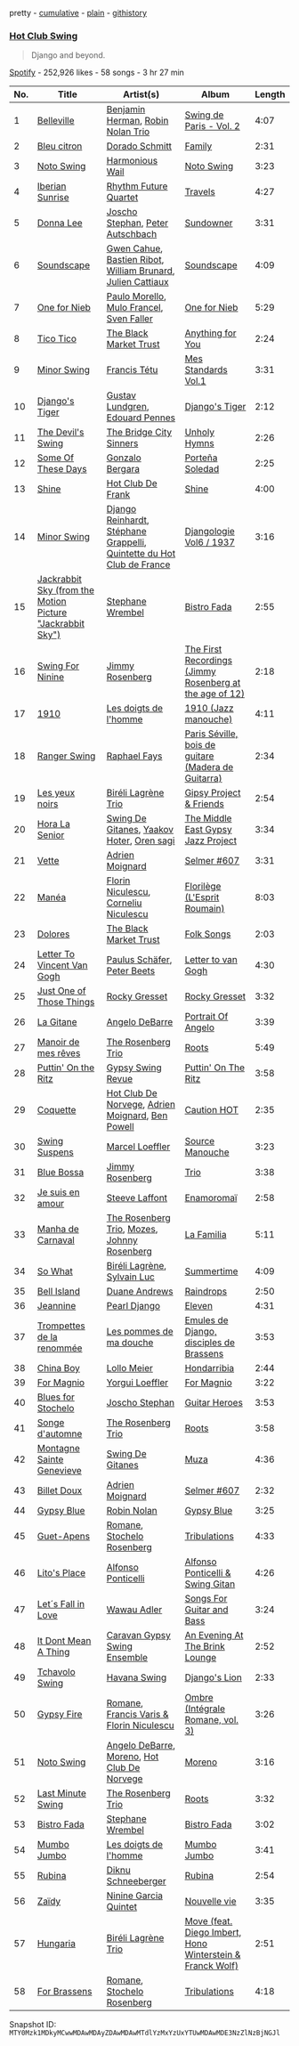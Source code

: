 pretty - [cumulative](/playlists/cumulative/37i9dQZF1DXdDe8IDhRIo5.md) - [plain](/playlists/plain/37i9dQZF1DXdDe8IDhRIo5) - [githistory](https://github.githistory.xyz/mackorone/spotify-playlist-archive/blob/main/playlists/plain/37i9dQZF1DXdDe8IDhRIo5)

### [Hot Club Swing](https://open.spotify.com/playlist/37i9dQZF1DXdDe8IDhRIo5)

> Django and beyond.

[Spotify](https://open.spotify.com/user/spotify) - 252,926 likes - 58 songs - 3 hr 27 min

| No. | Title | Artist(s) | Album | Length |
|---|---|---|---|---|
| 1 | [Belleville](https://open.spotify.com/track/4Wo0AVGDazTF6wUv77yLZl) | [Benjamin Herman](https://open.spotify.com/artist/1dZtTzcPTFBsbmqNohoKUR), [Robin Nolan Trio](https://open.spotify.com/artist/6CdoTSuiw0mRW8uAsrf6kW) | [Swing de Paris \- Vol\. 2](https://open.spotify.com/album/5Sx2O2IOx8CImGs9xIyAkA) | 4:07 |
| 2 | [Bleu citron](https://open.spotify.com/track/17nK1tySqd7CBKsNw8gkrJ) | [Dorado Schmitt](https://open.spotify.com/artist/7aWOYLUnhaq2h9ZbIHMJbH) | [Family](https://open.spotify.com/album/1PCZPDOB0hZqOFHAFZk1jO) | 2:31 |
| 3 | [Noto Swing](https://open.spotify.com/track/5K1EggH1ukqNIDZy2KA9eK) | [Harmonious Wail](https://open.spotify.com/artist/0oiYyKo8F9Bm80L02whvQ1) | [Noto Swing](https://open.spotify.com/album/0ITVfCNkcYnevE5V86zL30) | 3:23 |
| 4 | [Iberian Sunrise](https://open.spotify.com/track/2vpwYizzlMwrs2TQde5ZHS) | [Rhythm Future Quartet](https://open.spotify.com/artist/1xfV1veocSCvsbeqco2j3v) | [Travels](https://open.spotify.com/album/0Ylx9BSbCZ71cCtcp8Y9Ft) | 4:27 |
| 5 | [Donna Lee](https://open.spotify.com/track/2hLU38ZuCq9rT5T1rM6FiH) | [Joscho Stephan](https://open.spotify.com/artist/03gMsWBnlCYwx7ivVnO0WG), [Peter Autschbach](https://open.spotify.com/artist/1vx10uTehWMVhL2sPENMgG) | [Sundowner](https://open.spotify.com/album/0pjEuWVpDTupTerq0pFDBH) | 3:31 |
| 6 | [Soundscape](https://open.spotify.com/track/3fOdWS7sHmnPQNSVbQo6sx) | [Gwen Cahue](https://open.spotify.com/artist/40KKpmd5tQqNohkfjFF9hO), [Bastien Ribot](https://open.spotify.com/artist/6Qvtaf9WCDT22AMuYtSIBh), [William Brunard](https://open.spotify.com/artist/2CKHnbBFpiHF2Uw9Wu2rCy), [Julien Cattiaux](https://open.spotify.com/artist/6mqYjdMpLf0OryIg7DnHv1) | [Soundscape](https://open.spotify.com/album/1kvM0LoxdJVkFEgzXHB0aQ) | 4:09 |
| 7 | [One for Nieb](https://open.spotify.com/track/5Gw7MeQTfT7WXrn5f14mm8) | [Paulo Morello](https://open.spotify.com/artist/7HOLgdn03zAzkJ0c1Rdzv0), [Mulo Francel](https://open.spotify.com/artist/4ZfWg40EXHfCUiXHOIfRsI), [Sven Faller](https://open.spotify.com/artist/498SI25eedUQQUqzrf74NF) | [One for Nieb](https://open.spotify.com/album/5ohscyS9sYAT7AEKR8avFd) | 5:29 |
| 8 | [Tico Tico](https://open.spotify.com/track/385JaZTfI5676RUcXfELR3) | [The Black Market Trust](https://open.spotify.com/artist/05YUfl0SzLH3OqbAICDULQ) | [Anything for You](https://open.spotify.com/album/5XzaYOo5muDfF8O0sfKMNU) | 2:24 |
| 9 | [Minor Swing](https://open.spotify.com/track/2STxETUMvTtf1B0wx5xLkf) | [Francis Tétu](https://open.spotify.com/artist/7Dwzl1IUNSLf86kE01iHXw) | [Mes Standards Vol.1](https://open.spotify.com/album/5WfkevFSXg99FCY5dkmNH3) | 3:31 |
| 10 | [Django's Tiger](https://open.spotify.com/track/0QTyHwOsBjUPZ2A10ofvRN) | [Gustav Lundgren](https://open.spotify.com/artist/2Qb6yi78O4qlvQDB5JvZKV), [Edouard Pennes](https://open.spotify.com/artist/6cgVqekLIRoFfthxvXDEkm) | [Django's Tiger](https://open.spotify.com/album/5XGhKJPYf1xr5x0p8IqV1U) | 2:12 |
| 11 | [The Devil's Swing](https://open.spotify.com/track/03MATAzAcAb1Z9jLcsmP2i) | [The Bridge City Sinners](https://open.spotify.com/artist/67koLjNJIwd3at8sM8EAkt) | [Unholy Hymns](https://open.spotify.com/album/57KLMex0JrodIDGfeGWST2) | 2:26 |
| 12 | [Some Of These Days](https://open.spotify.com/track/4KPCtQYl2eAaZu8pTA6Mds) | [Gonzalo Bergara](https://open.spotify.com/artist/1gjZYoYLOlpHdbj3F3adP5) | [Porteña Soledad](https://open.spotify.com/album/2gD8rFbSkMVSQEbuc1dQnu) | 2:25 |
| 13 | [Shine](https://open.spotify.com/track/0yYHYKCl4NwshNQ6Cwt9PZ) | [Hot Club De Frank](https://open.spotify.com/artist/1lY6uuFSc8NVfgPS1mXhOK) | [Shine](https://open.spotify.com/album/4kRz1aH1JdTDPhxdHw0m9X) | 4:00 |
| 14 | [Minor Swing](https://open.spotify.com/track/0NDjQezJaEC1KX9TfwEfzf) | [Django Reinhardt](https://open.spotify.com/artist/5Z1XZyEFY0dewG8faEIiEx), [Stéphane Grappelli](https://open.spotify.com/artist/6AfbDYupHV5e6nse9W6tKG), [Quintette du Hot Club de France](https://open.spotify.com/artist/6ufQwLbg8fB1I6aRQb3aUn) | [Djangologie Vol6 / 1937](https://open.spotify.com/album/2l8CUbWOm6tJHb7bzr5XPf) | 3:16 |
| 15 | [Jackrabbit Sky \(from the Motion Picture "Jackrabbit Sky"\)](https://open.spotify.com/track/0DJkYKT0SajSQ3WlQ7dOKP) | [Stephane Wrembel](https://open.spotify.com/artist/6YSLrvLUuyNoaL8Wuk6sZm) | [Bistro Fada](https://open.spotify.com/album/5mTSSRzpn80KfvSBitxemy) | 2:55 |
| 16 | [Swing For Ninine](https://open.spotify.com/track/5h2Z8XVbP8IQv5t57xKSyL) | [Jimmy Rosenberg](https://open.spotify.com/artist/6tq9JKuE6vPDbQw5EiXLwn) | [The First Recordings \(Jimmy Rosenberg at the age of 12\)](https://open.spotify.com/album/112sUIuDQOKmQd1KUOFWg0) | 2:18 |
| 17 | [1910](https://open.spotify.com/track/2nf1tuhOmb7npTSDUryiAd) | [Les doigts de l'homme](https://open.spotify.com/artist/7DOLup8LOVWI6g9PoeUOO5) | [1910 \(Jazz manouche\)](https://open.spotify.com/album/15i4how91OvGTmat782jcF) | 4:11 |
| 18 | [Ranger Swing](https://open.spotify.com/track/61bNf4P5rvoOMNTw16QIg8) | [Raphael Fays](https://open.spotify.com/artist/4P3gGxKIS5sZwZWRzmQDEJ) | [Paris Séville, bois de guitare \(Madera de Guitarra\)](https://open.spotify.com/album/4zA1OF1mdccHMXfwNBaodm) | 2:34 |
| 19 | [Les yeux noirs](https://open.spotify.com/track/4zyLLj3YJcsVljQ2BWlLRn) | [Biréli Lagrène Trio](https://open.spotify.com/artist/0zQ8ZslJkMxLY8xw3E6dp2) | [Gipsy Project & Friends](https://open.spotify.com/album/0uFPGWD4JINjSE2YXIeImp) | 2:54 |
| 20 | [Hora La Senior](https://open.spotify.com/track/4OaUaxl6PgcW88dvUpNWPk) | [Swing De Gitanes](https://open.spotify.com/artist/2SjWjC2ic81DS9gI3iS7D1), [Yaakov Hoter](https://open.spotify.com/artist/1Y9EcFkSewIBfJMqGspnbd), [Oren sagi](https://open.spotify.com/artist/63In7fd4yQh3zOij27cC7K) | [The Middle East Gypsy Jazz Project](https://open.spotify.com/album/6WeHlhFgT1wK8hgUoP2RJu) | 3:34 |
| 21 | [Vette](https://open.spotify.com/track/0aqTTdQrufrkfAPcxshXLi) | [Adrien Moignard](https://open.spotify.com/artist/2aMdhZeYSUVewlfjx9ntIn) | [Selmer \#607](https://open.spotify.com/album/5wn3yJzr331FKk9rq8bm5z) | 3:31 |
| 22 | [Manéa](https://open.spotify.com/track/0eH6ScCAEPzUS080uH5OHW) | [Florin Niculescu](https://open.spotify.com/artist/2HdcSFjH7Q29VYf89WIHLs), [Corneliu Niculescu](https://open.spotify.com/artist/3P09Y4zaLlwrNCmVWRHbII) | [Florilège \(L'Esprit Roumain\)](https://open.spotify.com/album/56QU1JJKq21GSapXj5MeLG) | 8:03 |
| 23 | [Dolores](https://open.spotify.com/track/1UOTHt2Vxk5xHMvdN7gkRF) | [The Black Market Trust](https://open.spotify.com/artist/05YUfl0SzLH3OqbAICDULQ) | [Folk Songs](https://open.spotify.com/album/7fEjk6IjjNZwM70grqR4QL) | 2:03 |
| 24 | [Letter To Vincent Van Gogh](https://open.spotify.com/track/7xdKz4261BWHmuqTwFBoxm) | [Paulus Schäfer](https://open.spotify.com/artist/0IS1jQRwken3sKnUxHVGdv), [Peter Beets](https://open.spotify.com/artist/1k7V0GjR6nO9UBJ8kDI1r5) | [Letter to van Gogh](https://open.spotify.com/album/4ccme115PRV6yVnYmbB4vt) | 4:30 |
| 25 | [Just One of Those Things](https://open.spotify.com/track/3YLIeMumXKubVSNizqQTEv) | [Rocky Gresset](https://open.spotify.com/artist/3LgwMt7NY7ofdnipSHcahX) | [Rocky Gresset](https://open.spotify.com/album/2GKxiifjmMz6xbZU17hBVc) | 3:32 |
| 26 | [La Gitane](https://open.spotify.com/track/6yZZtK74GV2IQ6JMfLYVGu) | [Angelo DeBarre](https://open.spotify.com/artist/64oD1nmr26PzBAecbxdBzt) | [Portrait Of Angelo](https://open.spotify.com/album/4Kw1m6TLxJ8nZ79qHWCIUz) | 3:39 |
| 27 | [Manoir de mes rêves](https://open.spotify.com/track/4NZRU7uEZEL4nH29wAXtCg) | [The Rosenberg Trio](https://open.spotify.com/artist/4xIooHvSmj2aWhQGrniJSu) | [Roots](https://open.spotify.com/album/0vN2kv5uBDKL6BYkjQ4GUn) | 5:49 |
| 28 | [Puttin' On the Ritz](https://open.spotify.com/track/0UOKYamx2rZB4HYjedYFxn) | [Gypsy Swing Revue](https://open.spotify.com/artist/3ZJrLqiSpAZueYPclk65Cl) | [Puttin' On The Ritz](https://open.spotify.com/album/2GhFpYVZdVZ1PnVkphY0OU) | 3:58 |
| 29 | [Coquette](https://open.spotify.com/track/55CneNdMfXocuqDVvO2DT3) | [Hot Club De Norvege](https://open.spotify.com/artist/4zppvokHD35NLS7W7w5wf8), [Adrien Moignard](https://open.spotify.com/artist/2aMdhZeYSUVewlfjx9ntIn), [Ben Powell](https://open.spotify.com/artist/25HkovLb1b05hLLIIoohM6) | [Caution HOT](https://open.spotify.com/album/2PQMXbEudx9Kl0M01pwZg8) | 2:35 |
| 30 | [Swing Suspens](https://open.spotify.com/track/5EDDKBAMxFDvG3f7D6v93l) | [Marcel Loeffler](https://open.spotify.com/artist/0DglDT7eUNaSWf99w39e2m) | [Source Manouche](https://open.spotify.com/album/3mf1RSVpwCZZmDaY9nmN1o) | 3:23 |
| 31 | [Blue Bossa](https://open.spotify.com/track/2hwBPd5VUUjUGc82z5LWyI) | [Jimmy Rosenberg](https://open.spotify.com/artist/6tq9JKuE6vPDbQw5EiXLwn) | [Trio](https://open.spotify.com/album/7vBXUpNdxVx50E6zHDWyhX) | 3:38 |
| 32 | [Je suis en amour](https://open.spotify.com/track/6AHft4gweShwU086omcQTE) | [Steeve Laffont](https://open.spotify.com/artist/0redyV7MGTS7VmhcgfEBTX) | [Enamoromaï](https://open.spotify.com/album/6ZujwfBhiTxkIkDGZi2yvq) | 2:58 |
| 33 | [Manha de Carnaval](https://open.spotify.com/track/06jmkrbrUZ7HEh2eEzPJZh) | [The Rosenberg Trio](https://open.spotify.com/artist/4xIooHvSmj2aWhQGrniJSu), [Mozes](https://open.spotify.com/artist/4uRpFQ2D51xyz2O4V9pqon), [Johnny Rosenberg](https://open.spotify.com/artist/4Vmy9w1GyZZ0qId7ZKmkB6) | [La Familia](https://open.spotify.com/album/6ZUxCJngtDjEGevpeyHuTd) | 5:11 |
| 34 | [So What](https://open.spotify.com/track/0Xjw40EraBvcZJy9uI4iGl) | [Biréli Lagrène](https://open.spotify.com/artist/0G3ug1mpFw0I50kvAIxNhS), [Sylvain Luc](https://open.spotify.com/artist/2dXI8YsDDZSD3HgoNUvilF) | [Summertime](https://open.spotify.com/album/2vy4nH2D2wwYFQS1wFH2EW) | 4:09 |
| 35 | [Bell Island](https://open.spotify.com/track/2iXRqsbI6Dbrj8o9hwn0g8) | [Duane Andrews](https://open.spotify.com/artist/0FSBa5Pm7dulcy4TlirIxR) | [Raindrops](https://open.spotify.com/album/2rVYD2MHeWZ7qwQ7hIVyrW) | 2:50 |
| 36 | [Jeannine](https://open.spotify.com/track/5NPbHD1vhzh9uFk7qnbGIK) | [Pearl Django](https://open.spotify.com/artist/530l1HsYHzQuOYFBDUOHHo) | [Eleven](https://open.spotify.com/album/30HHrcOOI391zT2vFMTJlS) | 4:31 |
| 37 | [Trompettes de la renommée](https://open.spotify.com/track/0dNpnqNn3q0tz2HP9ADZOC) | [Les pommes de ma douche](https://open.spotify.com/artist/2851SiC9O0PIsVKjNMtj4f) | [Emules de Django, disciples de Brassens](https://open.spotify.com/album/34wWpd6C8HJTNetiPekD7g) | 3:53 |
| 38 | [China Boy](https://open.spotify.com/track/1ajn0alF3RUq8qz4H9Rfz0) | [Lollo Meier](https://open.spotify.com/artist/0QiD9SILEjqqmaFPXxq2An) | [Hondarribia](https://open.spotify.com/album/2EcPOKSGVakskSB8jkFc0A) | 2:44 |
| 39 | [For Magnio](https://open.spotify.com/track/6HV3Ma60s7MHw9bNE1bjME) | [Yorgui Loeffler](https://open.spotify.com/artist/0sALjHLWzwa0fnA1pjmS1w) | [For Magnio](https://open.spotify.com/album/5BIw4s7EX46sFOveBaEf0u) | 3:22 |
| 40 | [Blues for Stochelo](https://open.spotify.com/track/2ekfzRwLFWDis4G34Kkfx9) | [Joscho Stephan](https://open.spotify.com/artist/03gMsWBnlCYwx7ivVnO0WG) | [Guitar Heroes](https://open.spotify.com/album/6MnYzIKgvXkNkjgqRsQuld) | 3:53 |
| 41 | [Songe d'automne](https://open.spotify.com/track/1sUbrYb20WAdDd9AwoAlc2) | [The Rosenberg Trio](https://open.spotify.com/artist/4xIooHvSmj2aWhQGrniJSu) | [Roots](https://open.spotify.com/album/0vN2kv5uBDKL6BYkjQ4GUn) | 3:58 |
| 42 | [Montagne Sainte Genevieve](https://open.spotify.com/track/2WCjtNsuAGngE2d54sAC6O) | [Swing De Gitanes](https://open.spotify.com/artist/2SjWjC2ic81DS9gI3iS7D1) | [Muza](https://open.spotify.com/album/3I5beJRHfjzwUQgXksUT0L) | 4:36 |
| 43 | [Billet Doux](https://open.spotify.com/track/2Zhwy8tAmEsCezzeRS2kpG) | [Adrien Moignard](https://open.spotify.com/artist/2aMdhZeYSUVewlfjx9ntIn) | [Selmer \#607](https://open.spotify.com/album/2SwJ4V9NB7j4RjEv7OmNDp) | 2:32 |
| 44 | [Gypsy Blue](https://open.spotify.com/track/0hdR3DIy2DlrmhKQdfa4eF) | [Robin Nolan](https://open.spotify.com/artist/2axe4X4ve982dSX78uAffV) | [Gypsy Blue](https://open.spotify.com/album/6KPX06CyYb5ZhxCoohfXtp) | 3:25 |
| 45 | [Guet\-Apens](https://open.spotify.com/track/4OqNtoNFjUOTeiBfOSZlsL) | [Romane](https://open.spotify.com/artist/0ILn98RGLPZlVkgm3PUBoH), [Stochelo Rosenberg](https://open.spotify.com/artist/4pTgWOAUPDXSB5c5xwHVM5) | [Tribulations](https://open.spotify.com/album/0KnGsXBLPgociBCuG6DWhZ) | 4:33 |
| 46 | [Lito's Place](https://open.spotify.com/track/3DvGrsZ5SO9ylp6CMApa3k) | [Alfonso Ponticelli](https://open.spotify.com/artist/7yKXHHnqgpUHCNRhc0kbVs) | [Alfonso Ponticelli & Swing Gitan](https://open.spotify.com/album/2zterfAy7NEHc8O1nEkcmY) | 4:26 |
| 47 | [Let´s Fall in Love](https://open.spotify.com/track/6UqfNGNuOZoMNxfPxdy2Vy) | [Wawau Adler](https://open.spotify.com/artist/2QDPltFMWXJLLfrGkjZ4xk) | [Songs For Guitar and Bass](https://open.spotify.com/album/510mHwPAPw1pAwem4pxEz1) | 3:24 |
| 48 | [It Dont Mean A Thing](https://open.spotify.com/track/4hpP90fJQFiA8jV28PuvQr) | [Caravan Gypsy Swing Ensemble](https://open.spotify.com/artist/0EGvsgq6T2VrDg55OKtiWG) | [An Evening At The Brink Lounge](https://open.spotify.com/album/2zYHTlu0bAMrGcmGEpoezG) | 2:52 |
| 49 | [Tchavolo Swing](https://open.spotify.com/track/7KTD9w6YRemUGglOZiuA4t) | [Havana Swing](https://open.spotify.com/artist/3PCJQXCDzJpFPiAYvmQJ98) | [Django's Lion](https://open.spotify.com/album/5rChKi1KkeA9VyLu3Isgga) | 2:33 |
| 50 | [Gypsy Fire](https://open.spotify.com/track/1t5DfKC3w9rKqhWGONWL74) | [Romane](https://open.spotify.com/artist/0ILn98RGLPZlVkgm3PUBoH), [Francis Varis & Florin Niculescu](https://open.spotify.com/artist/7c0L090C3Oj0G6teQGefXl) | [Ombre \(Intégrale Romane, vol\. 3\)](https://open.spotify.com/album/2fJwgAMgCrMlZGg0t67SQn) | 3:26 |
| 51 | [Noto Swing](https://open.spotify.com/track/0V41BiC0l8yvfYNG7uca3k) | [Angelo DeBarre](https://open.spotify.com/artist/64oD1nmr26PzBAecbxdBzt), [Moreno](https://open.spotify.com/artist/2degWnXduSuO2G7PcQi6vO), [Hot Club De Norvege](https://open.spotify.com/artist/4zppvokHD35NLS7W7w5wf8) | [Moreno](https://open.spotify.com/album/2D6NyWEwm04uWDLK6iYqhH) | 3:16 |
| 52 | [Last Minute Swing](https://open.spotify.com/track/3tMGqSqmulMMkhEkXaKtyE) | [The Rosenberg Trio](https://open.spotify.com/artist/4xIooHvSmj2aWhQGrniJSu) | [Roots](https://open.spotify.com/album/0vN2kv5uBDKL6BYkjQ4GUn) | 3:32 |
| 53 | [Bistro Fada](https://open.spotify.com/track/08T5wMbEnPN8ghT8o24KY6) | [Stephane Wrembel](https://open.spotify.com/artist/6YSLrvLUuyNoaL8Wuk6sZm) | [Bistro Fada](https://open.spotify.com/album/6lT35xJDhO7Ao5TOLfKsqZ) | 3:02 |
| 54 | [Mumbo Jumbo](https://open.spotify.com/track/0iPqQ1s88PgRFNbxoj6E3V) | [Les doigts de l'homme](https://open.spotify.com/artist/7DOLup8LOVWI6g9PoeUOO5) | [Mumbo Jumbo](https://open.spotify.com/album/13YA3p0hUrnvlf7eyIRkj4) | 3:41 |
| 55 | [Rubina](https://open.spotify.com/track/1FrNj1WGpegtUf4k3n1BGq) | [Diknu Schneeberger](https://open.spotify.com/artist/2J6n7DlfLjXcW0tpnf5gYM) | [Rubina](https://open.spotify.com/album/4Vqdei8PgFzJzU6vYXfumF) | 2:54 |
| 56 | [Zaïdy](https://open.spotify.com/track/3ElE02I5lNr8BAKECanuQQ) | [Ninine Garcia Quintet](https://open.spotify.com/artist/5UnB8qOGibScMC94M1FQbe) | [Nouvelle vie](https://open.spotify.com/album/11X2H1UxSIugEwjJ08PcaX) | 3:35 |
| 57 | [Hungaria](https://open.spotify.com/track/3VtZ7NOQjp3ISCdUvaQvZQ) | [Biréli Lagrène Trio](https://open.spotify.com/artist/0zQ8ZslJkMxLY8xw3E6dp2) | [Move \(feat\. Diego Imbert, Hono Winterstein & Franck Wolf\)](https://open.spotify.com/album/6xTr2LFFbiLsPG5h6PFqGD) | 2:51 |
| 58 | [For Brassens](https://open.spotify.com/track/0L9mejRz6i3CnI1mGxmeoM) | [Romane](https://open.spotify.com/artist/0ILn98RGLPZlVkgm3PUBoH), [Stochelo Rosenberg](https://open.spotify.com/artist/4pTgWOAUPDXSB5c5xwHVM5) | [Tribulations](https://open.spotify.com/album/0KnGsXBLPgociBCuG6DWhZ) | 4:18 |

Snapshot ID: `MTY0Mzk1MDkyMCwwMDAwMDAyZDAwMDAwMTdlYzMxYzUxYTUwMDAwMDE3NzZlNzBjNGJl`